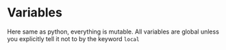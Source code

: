 # Variables

Here same as python, everything is mutable. All variables are global unless you explicitly tell it not to by the keyword `local`